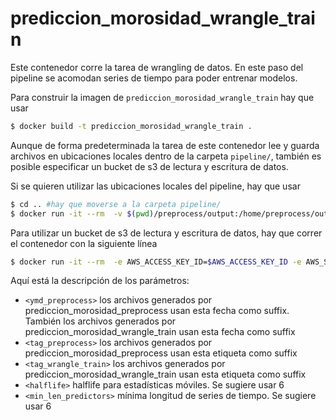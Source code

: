 # prediccion_morosidad_wrangle_train

Este contenedor corre la tarea de wrangling de datos. En este paso del pipeline se acomodan series de tiempo para poder entrenar modelos.

Para construir la imagen de `prediccion_morosidad_wrangle_train` hay que usar

```sh
$ docker build -t prediccion_morosidad_wrangle_train . 
```

Aunque de forma predeterminada la tarea de este contenedor lee y guarda archivos en ubicaciones locales dentro de la carpeta `pipeline/`, también es posible especificar un bucket de s3 de lectura y escritura de datos.

Si se quieren utilizar las ubicaciones locales del pipeline, hay que usar

```sh
$ cd .. #hay que moverse a la carpeta pipeline/
$ docker run -it --rm  -v $(pwd)/preprocess/output:/home/preprocess/output -v $(pwd)/wrangle_train/output:/home/wrangle_train/output prediccion_morosidad_wrangle_train <ymd_preprocess> <tag_preprocess> <tag_wrangle_train> <halflife> <min_len_predictors> "local"
```

Para utilizar un bucket de s3 de lectura y escritura de datos, hay que correr el contenedor con la siguiente línea

```sh
$ docker run -it --rm  -e AWS_ACCESS_KEY_ID=$AWS_ACCESS_KEY_ID -e AWS_SECRET_ACCESS_KEY=$AWS_SECRET_ACCESS_KEY -e AWS_DEFAULT_REGION=$AWS_DEFAULT_REGION  prediccion_morosidad_wrangle_train <ymd_preprocess> <tag_preprocess> <tag_wrangle_train> <halflife> <min_len_predictors> <bucket_s3>
```

Aquí está la descripción de los parámetros:

* `<ymd_preprocess>` los archivos generados por prediccion_morosidad_preprocess usan esta fecha como suffix. También los archivos generados por prediccion_morosidad_wrangle_train usan esta fecha como suffix 
* `<tag_preprocess>` los archivos generados por prediccion_morosidad_preprocess usan esta etiqueta como suffix
* `<tag_wrangle_train>` los archivos generados por prediccion_morosidad_wrangle_train usan esta etiqueta como suffix
* `<halflife>` halflife para estadísticas móviles. Se sugiere usar 6
* `<min_len_predictors>` mínima longitud de series de tiempo. Se sugiere usar 6
